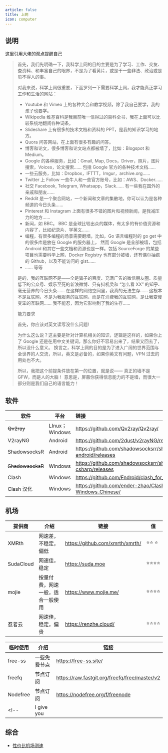 ```yaml
---
article: false
title: 上网
icon: computer
---
```


## 说明

这里引用大佬的观点提醒自己

> 首先，我们先明确一下，我科学上网的目的主要是为了学习、工作、交友、查资料、和丰富自己的眼界，不是为了看黄片，或是干一些非法、政治或是见不得人的事。
>
> 对我来说，科学上网很重要，下面罗列一下需要科学上网，我才能真正学习工作和生活的网站：
>
> - Youtube 和 Vimeo 上的各种大会和教学视频，除了我自己要学，我的孩子也要学。
> - Wikipedia 维基百科是我目前唯一信得过的百科全书，我在上面可以比较系统地翻阅各种词条。
> - Slideshare 上有很多的技术文档和资料的 PPT，是我的知识学习的地方。
> - Quora 问答网站，在上面有很多有趣的问答。
> - 博客和论文，很多博客和论文站点都被墙了，比如：Blogspot 和 Medium。
> - Google 的各种服务，比如：Gmail, Map, Docs，Driver，照片，图片搜索，Voices，论文搜索…… 包括 Google 官方的各种技术文档……
> - 一些云服务，比如：Dropbox，IFTTT，Imgur，archive.org……
> - Twitter 上 Follow 一些牛人和一些官方账号，比如：AWS、Docker……
> - 社交 Facebook, Telegram, Whatsapp，Slack…… 有一些我在国外的亲戚和朋友……
> - Reddit 是一个聚合网站，一个新闻和文章的集散地，你可以认为是各种频道的今日头条……
> - Pinterest 和 Instagram 上面有很多不错的图片和视频新闻，是我减压力的地方……
> - 新闻，如 BBC。 BBC 是全球比较出众的媒体，有太多的有价值资源和内容了，比如纪录片、学英文……
> - 编程，有很多编程的场景需要翻墙，比如，Go 语言编程时的 go get 中的很多库是放在 Google 的服务器上， 然而 Google 是全部被墙，包括 Android 和其它一些文档和资源也是一样。包括 SourceForge 的某些项目也需要科学上网，Docker Registry 也有部分被墙，还有偶尔抽疯的 Github，以及不能访问的 gist……
> - …… 等等
>
> 是的，我的互联网不是——全是骗子的百度、充满广告的微信朋友圈、质量低下的公众号、娱乐至死的新浪微博、只有抖机灵和 “怎么看 XX” 的知乎、毫无营养的今日头条…… 在这样的网络空间里，我真的无法生存…… 这根本不是互联网，不是为我服务的互联网，而是在消费我的互联网，是让我变傻变笨的互联网…… 我不能忍，因为它影响到了我的生存……
>
> 能力要求
>
> 首先，你应该对英文读写没什么问题!
>
> 为什么这么说？这主要是针对计算机相关的知识，逻辑是这样的，如果你上了 Google 还是在用中文关键词，那么你好不容易出来了，结果又回去了，所以没什么意义。 换言之，科学上网的目的是为了进入广阔的世界范围与全世界的人交流，所以，英文是必备的，如果你英文有问题，VPN 过去的用处也不大。
>
> 所以，我把这个前提条件放在第一的位置，就是说—— 真正的墙不是 GFW，而是人的大脑！ 意思是，屏蔽你获得信息能力的不是墙，而很大一部分则是我们自己的语言能力！

## 软件

| 软件          | 平台           | 链接                                                           |
| ------------ | -------------- | :------------------------------------------------------------- |
| ~~Qv2ray~~   | LInux；Windows | <https://github.com/Qv2ray/Qv2ray/>                              |
| V2rayNG      | Android        | <https://github.com/2dust/v2rayNG/releases>                      |
| ShadowsocksR | Android        | <https://github.com/shadowsocksrr/shadowsocksr-android/releases> |
| ~~ShadowsocksR~~ | Windows        | <https://github.com/shadowsocksrr/shadowsocksr-csharp/releases>  |
| Clash        | Windows        | <https://github.com/Fndroid/clash_for_windows_pkg>            |
| Clash  汉化  | Windows        | <https://github.com/ender-zhao/Clash-for-Windows_Chinese/>    |

## 机场

| 提供商    | 介绍                             | 链接                    | 值   |
| --------- | -------------------------------- | ----------------------- | ---- |
| XMRth    | 网速差，不稳定，偏低               | <https://github.com/xmrth/xmrth/>   | ⭐⭐ ⭐|
| SudaCloud | 网速佳，稳定                     | <https://suda.moe>        | ⭐⭐⭐⭐ |
| mojie     | 按量付费，网速一般，适合一般使用 | <https://www.mojie.me/> | ⭐⭐⭐⭐ |
| 忍者云    | 网速佳，稳定，偏贵               | <https://renzhe.cloud/>   | ⭐⭐⭐⭐ |

| 临时使用 | 介绍         | 链接                       |
| -------- | ------------ | ----------------------------- |
| free-ss  | 一些免费节点 | <https://free-ss.site/>                         |
| freefq   | 节点订阅     | <https://raw.fastgit.org/freefq/free/master/v2> |
| Nodefree   | 节点订阅     | <https://nodefree.org/f/freenode> |
<!-- | I give you  |      | [复制链接]() | -->

## 综合

- [性价比机场测速](https://duangks.com/)

